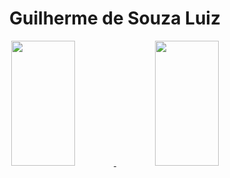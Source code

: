 <h1 align="center">Guilherme de Souza Luiz</h1>
<div align="center">
  <a href="https://github.com/gui-sl">
  <img width="45%" height="200em" src="https://github-readme-stats.vercel.app/api?username=gui-sl&show_icons=true&theme=github_dark&include_all_commits=true&count_private=true"/>
  <img width="45%" height="200em" src="https://github-readme-stats.vercel.app/api/top-langs/?username=gui-sl&layout=compact&langs_count=7&theme=github_dark"/>
</div>
